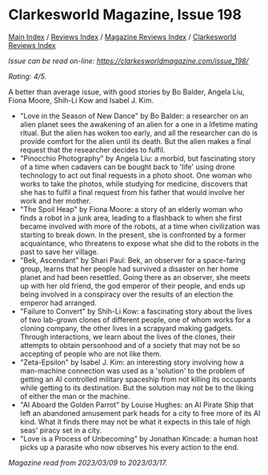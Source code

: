 # Clarkesworld Magazine, Issue 198

[Main Index](../../../README.md) / [Reviews Index](../../README.md) / [Magazine Reviews Index](../README.md) / [Clarkesworld Reviews Index](README.md)

*Issue can be read on-line: <https://clarkesworldmagazine.com/issue_198/>*

*Rating: 4/5.*

A better than average issue, with good stories by Bo Balder, Angela Liu, Fiona Moore, Shih-Li Kow and Isabel J. Kim.

- "Love in the Season of New Dance" by Bo Balder: a researcher on an alien planet sees the awakening of an alien for a one in a lifetime mating ritual. But the alien has woken too early, and all the researcher can do is provide comfort for the alien until its death. But the alien makes a final request that the researcher decides to fulfil.
- "Pinocchio Photography" by Angela Liu: a morbid, but fascinating story of a time when cadavers can be bought back to 'life' using drone technology to act out final requests in a photo shoot. One woman who works to take the photos, while studying for medicine, discovers that she has to fulfil a final request from his father that would involve her work and her mother.
- "The Spoil Heap" by Fiona Moore: a story of an elderly woman who finds a robot in a junk area, leading to a flashback to when she first became involved with more of the robots, at a time when civilization was starting to break down. In the present, she is confronted by a former acquaintance, who threatens to expose what she did to the robots in the past to save her village.
- "Bek, Ascendant" by Shari Paul: Bek, an observer for a space-faring group, learns that her people had survived a disaster on her home planet and had been resettled. Going there as an observer, she meets up with her old friend, the god emperor of their people, and ends up being involved in a conspiracy over the results of an election the emperor had arranged.
- "Failure to Convert" by Shih-Li Kow: a fascinating story about the lives of two lab-grown clones of different people, one of whom works for a cloning company, the other lives in a scrapyard making gadgets. Through interactions, we learn about the lives of the clones, their attempts to obtain personhood and of a society that may not be so accepting of people who are not like them.
- "Zeta-Epsilon" by Isabel J. Kim: an interesting story involving how a man-machine connection was used as a 'solution' to the problem of getting an AI controlled military spaceship from not killing its occupants while getting to its destination. But the solution may not be to the liking of either the man or the machine.
- "AI Aboard the Golden Parrot" by Louise Hughes: an AI Pirate Ship that left an abandoned amusement park heads for a city to free more of its AI kind. What it finds there may not be what it expects in this tale of high seas' piracy set in a city.
- "Love is a Process of Unbecoming" by Jonathan Kincade: a human host picks up a parasite who now observes his every action to the end.

*Magazine read from 2023/03/09 to 2023/03/17.*
